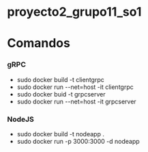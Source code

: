 # proyecto2_grupo11_so1

# Comandos

### gRPC

- sudo docker build -t clientgrpc
- sudo docker run --net=host -it clientgrpc
- sudo docker buid -t grpcserver
- sudo docker run --net=host -it grpcserver

### NodeJS

- sudo docker build -t nodeapp .
- sudo docker run -p 3000:3000 -d nodeapp